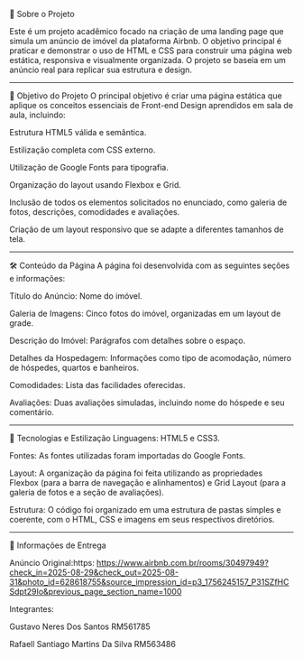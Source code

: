 📌 Sobre o Projeto

Este é um projeto acadêmico focado na criação de uma landing page que simula um anúncio de imóvel da plataforma Airbnb. O objetivo principal é praticar e demonstrar o uso de HTML e CSS para construir uma página web estática, responsiva e visualmente organizada. O projeto se baseia em um anúncio real para replicar sua estrutura e design.

---

🚀 Objetivo do Projeto
O principal objetivo é criar uma página estática que aplique os conceitos essenciais de Front-end Design aprendidos em sala de aula, incluindo:

Estrutura HTML5 válida e semântica.

Estilização completa com CSS externo.

Utilização de Google Fonts para tipografia.

Organização do layout usando Flexbox e Grid.

Inclusão de todos os elementos solicitados no enunciado, como galeria de fotos, descrições, comodidades e avaliações.

Criação de um layout responsivo que se adapte a diferentes tamanhos de tela.

---

🛠️ Conteúdo da Página
A página foi desenvolvida com as seguintes seções e informações:

Título do Anúncio: Nome do imóvel.

Galeria de Imagens: Cinco fotos do imóvel, organizadas em um layout de grade.

Descrição do Imóvel: Parágrafos com detalhes sobre o espaço.

Detalhes da Hospedagem: Informações como tipo de acomodação, número de hóspedes, quartos e banheiros.

Comodidades: Lista das facilidades oferecidas.

Avaliações: Duas avaliações simuladas, incluindo nome do hóspede e seu comentário.

---

🎨 Tecnologias e Estilização
Linguagens: HTML5 e CSS3.

Fontes: As fontes utilizadas foram importadas do Google Fonts.

Layout: A organização da página foi feita utilizando as propriedades Flexbox (para a barra de navegação e alinhamentos) e Grid Layout (para a galeria de fotos e a seção de avaliações).

Estrutura: O código foi organizado em uma estrutura de pastas simples e coerente, com o HTML, CSS e imagens em seus respectivos diretórios.

---

🔗 Informações de Entrega

Anúncio Original:https: https://www.airbnb.com.br/rooms/30497949?check_in=2025-08-29&check_out=2025-08-31&photo_id=628618755&source_impression_id=p3_1756245157_P31SZfHCSdpt29Io&previous_page_section_name=1000

Integrantes:

Gustavo Neres Dos Santos RM561785

Rafaell Santiago Martins Da Silva RM563486

